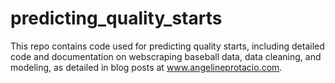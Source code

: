 # predicting_quality_starts

This repo contains code used for predicting quality starts, including detailed code and documentation on webscraping baseball data, data cleaning, and modeling, as detailed in blog posts at www.angelineprotacio.com.